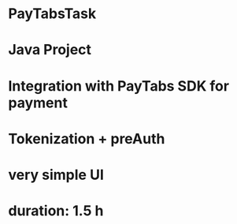 # PayTabsTask

# Java Project
# Integration with PayTabs SDK for payment
# Tokenization + preAuth
# very simple UI
# duration: 1.5 h
